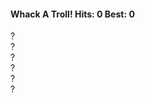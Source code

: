 ﻿<!--
title = Play WAT!
template = game
menu = wat
showFooter = false
showJumbotron = false
stopZoom = true
-->
<div class="row">
  <h4 class="game-title col-xs-12 col-md-12">
    Whack A Troll! Hits: <span class="hits">0</span> Best: <span class="best">0</span>
  </h4>
</div>
<div class="game">
  <div class="row">
    <div class="col-xs-2 col-md-2"></div>
    <div class="col-xs-3 col-md-3 box waiting" id="box1" data-boxNumber="1">?</div>
    <div class="col-xs-2 col-md-2"></div>
    <div class="col-xs-3 col-md-3 box waiting" id="box2" data-boxNumber="2">?</div>
    <div class="col-xs-2 col-md-2"></div>
  </div>
  <div class="row">
    <div class="col-xs-2 col-md-2"></div>
    <div class="col-xs-3 col-md-3 box waiting" id="box3" data-boxNumber="3">?</div>
    <div class="col-xs-2 col-md-2"></div>
    <div class="col-xs-3 col-md-3 box waiting" id="box4" data-boxNumber="4">?</div>
    <div class="col-xs-2 col-md-2"></div>
  </div>
  <div class="row">
    <div class="col-xs-2 col-md-2"></div>
    <div class="col-xs-3 col-md-3 box waiting" id="box5" data-boxNumber="5">?</div>
    <div class="col-xs-2 col-md-2"></div>
    <div class="col-xs-3 col-md-3 box waiting" id="box6" data-boxNumber="6">?</div>
    <div class="col-xs-2 col-md-2"></div>
  </div>
</div>
<div class="game-over" style="display: none;">
</div>